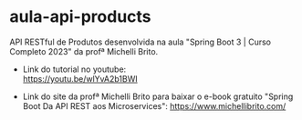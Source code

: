 # aula-api-products
API RESTful de Produtos desenvolvida na aula "Spring Boot 3 | Curso Completo 2023" da profª Michelli Brito.

- Link do tutorial no youtube: <br>
https://youtu.be/wlYvA2b1BWI

- Link do site da profª Michelli Brito para baixar o e-book gratuito "Spring Boot
Da API REST aos Microservices":
https://www.michellibrito.com/
